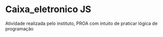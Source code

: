# Caixa_eletronico JS

Atividade realizada pelo instituto, PROA com intuito de praticar lógica de programação
